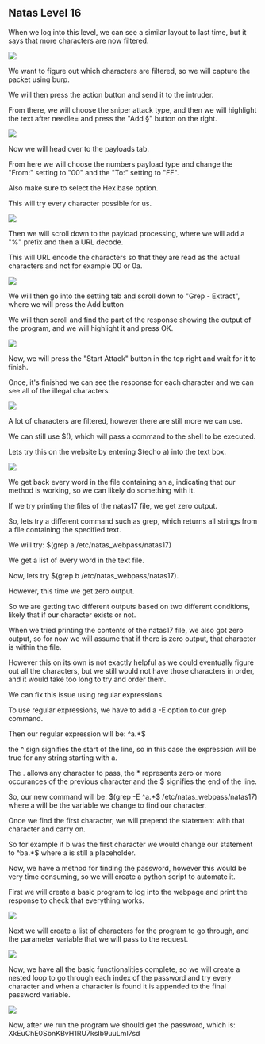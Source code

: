 <h2>Natas Level 16</h2>
<p>When we log into this level, we can see a similar layout to last time, but it says that more characters are now filtered.</p>
<img src="https://i.imgur.com/m67p6bV.jpeg"/>
<p>We want to figure out which characters are filtered, so we will capture the packet using burp.</p>
<p>We will then press the action button and send it to the intruder.</p>
<p>From there, we will choose the sniper attack type, and then we will highlight the text after needle= and press the "Add §" button on the right.</p>
<img src="https://i.imgur.com/Yp9Vtdq.jpg"/>
<p>Now we will head over to the payloads tab.</p>
<p>From here we will choose the numbers payload type and change the "From:" setting to "00" and the "To:" setting to "FF".</p>
<p>Also make sure to select the Hex base option.</p>
<p>This will try every character possible for us.</p>
<img src="https://i.imgur.com/TErZYwM.jpg"/>
<p>Then we will scroll down to the payload processing, where we will add a "%" prefix and then a URL decode.</p>
<p>This will URL encode the characters so that they are read as the actual characters and not for example 00 or 0a.</p>
<img src="https://i.imgur.com/eAf2zTL.jpg"/>
<p>We will then go into the setting tab and scroll down to "Grep - Extract", where we will press the Add button</p>
<p>We will then scroll and find the part of the response showing the output of the program, and we will highlight it and press OK.</p>
<img src="https://i.imgur.com/Z7ChOqG.jpg"/>
<p>Now, we will press the "Start Attack" button in the top right and wait for it to finish.</p>
<p>Once, it's finished we can see the response for each character and we can see all of the illegal characters:</p>
<img src="https://i.imgur.com/Y8bT0c6.jpg"/>
<p>A lot of characters are filtered, however there are still more we can use.</p>
<p>We can still use $(), which will pass a command to the shell to be executed.</p>
<p>Lets try this on the website by entering $(echo a) into the text box.</p>
<img src="https://i.imgur.com/UdUUpYz.jpeg"/>
<p>We get back every word in the file containing an a, indicating that our method is working, so we can likely do something with it.</p>
<p>If we try printing the files of the natas17 file, we get zero output.</p>
<p>So, lets try a different command such as grep, which returns all strings from a file containing the specified text.</p>
<p>We will try: $(grep a /etc/natas_webpass/natas17)</p>
<p>We get a list of every word in the text file.</p>
<p>Now, lets try $(grep b /etc/natas_webpass/natas17).</p>
<p>However, this time we get zero output.</p>
<p>So we are getting two different outputs based on two different conditions, likely that if our character exists or not.</p>
<p>When we tried printing the contents of the natas17 file, we also got zero output, so for now we will assume that if there is zero output, that character is within the file.</p>
<p>However this on its own is not exactly helpful as we could eventually figure out all the characters, but we still would not have those characters in order, and it would take too long to try and order them.</p>
<p>We can fix this issue using regular expressions.</p>
<p>To use regular expressions, we have to add a -E option to our grep command.</p>
<p>Then our regular expression will be: ^a.*$</p>
<p>the ^ sign signifies the start of the line, so in this case the expression will be true for any string starting with a.</p>
<p>The . allows any character to pass, the * represents zero or more occurances of the previous character and the $ signifies the end of the line.</p>
<p>So, our new command will be: $(grep -E ^a.*$ /etc/natas_webpass/natas17) where a will be the variable we change to find our character.</p>
<p>Once we find the first character, we will prepend the statement with that character and carry on.</p>
<p>So for example if b was the first character we would change our statement to ^ba.*$ where a is still a placeholder.</p>
<p>Now, we have a method for finding the password, however this would be very time consuming, so we will create a python script to automate it.</p>
<p>First we will create a basic program to log into the webpage and print the response to check that everything works.</p>
<img src="https://i.imgur.com/pGWyrOh.jpeg"/>
<p>Next we will create a list of characters for the program to go through, and the parameter variable that we will pass to the request.</p>
<img src="https://i.imgur.com/dajkpmq.jpeg"/>
<p>Now, we have all the basic functionalities complete, so we will create a nested loop to go through each index of the password and try every character and when a character is found it is appended to the final password variable.</p>
<img src="https://i.imgur.com/3aau6ng.jpeg"/>
<p>Now, after we run the program we should get the password, which is: XkEuChE0SbnKBvH1RU7ksIb9uuLmI7sd</p>
